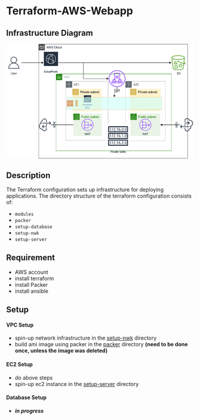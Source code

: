 # Terraform-AWS-Webapp

## Infrastructure Diagram
![Alt](infra-diagram.png)

## Description
The Terraform configuration sets up infrastructure for deploying applications. The directory structure of the terraform configuration consists of:
- `modules`
- `packer`
- `setup-database`
- `setup-nwk`
- `setup-server`

## Requirement
- AWS account
- install terraform
- install Packer
- install ansible

## Setup

#### VPC Setup
- spin-up network infrastructure in the [setup-nwk](./setup-nwk/README.md) directory
- build ami image using packer in the [packer](./packer/README.md) directory **(need to be done once, unless the image was deleted)**

#### EC2 Setup
- do above steps
- spin-up ec2 instance in the [setup-server](./setup-server/README.md) directory

#### Database Setup
- ***in progress***
